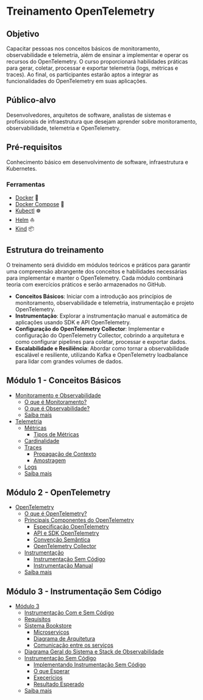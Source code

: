 # Treinamento OpenTelemetry

## Objetivo

Capacitar pessoas nos conceitos básicos de monitoramento, observabilidade e telemetria, além de ensinar a implementar e operar os recursos do OpenTelemetry. O curso proporcionará habilidades práticas para gerar, coletar, processar e exportar telemetria (logs, métricas e traces). Ao final, os participantes estarão aptos a integrar as funcionalidades do OpenTelemetry em suas aplicações.

## Público-alvo

Desenvolvedores, arquitetos de software, analistas de sistemas e profissionais de infraestrutura que desejam aprender sobre monitoramento, observabilidade, telemetria e OpenTelemetry.

## Pré-requisitos

Conhecimento básico em desenvolvimento de software, infraestrutura e Kubernetes.

### Ferramentas

- [Docker](https://docs.docker.com/get-docker/) 🐳
- [Docker Compose](https://docs.docker.com/compose/install/) 🐳
- [Kubectl](https://kubernetes.io/docs/tasks/tools/install-kubectl/) ☸️
- [Helm](https://helm.sh/docs/intro/install/) ⛵
- [Kind](https://kind.sigs.k8s.io/docs/user/quick-start/) 📦

## Estrutura do treinamento

O treinamento será dividido em módulos teóricos e práticos para garantir uma compreensão abrangente dos conceitos e habilidades necessárias para implementar e manter o OpenTelemetry. Cada módulo combinará teoria com exercícios práticos e serão armazenados no GitHub.

- **Conceitos Básicos**: Iniciar com a introdução aos princípios de monitoramento, observabilidade e telemetria, instrumentação e projeto OpenTelemetry.
- **Instrumentação**: Explorar a instrumentação manual e automática de aplicações usando SDK e API OpenTelemetry.
- **Configuração do OpenTelemetry Collector**: Implementar e configuração do OpenTelemetry Collector, cobrindo a arquitetura e como configurar pipelines para coletar, processar e exportar dados.
- **Escalabilidade e Resiliência**: Abordar como tornar a observabilidade escalável e resiliente, utilizando Kafka e OpenTelemetry loadbalance para lidar com grandes volumes de dados.

## Módulo 1 - Conceitos Básicos

- [Monitoramento e Observabilidade](./docs/module-1/README.md#monitoramento-e-observabilidade)
  - [O que é Monitoramento?](./docs/module-1/README.md#o-que-é-monitoramento)
  - [O que é Observabilidade?](./docs/module-1/README.md#o-que-é-observabilidade)
  - [Saiba mais](./docs/module-1/README.md#saiba-mais)
- [Telemetria](./docs/module-1/README.md#telemetria)
  - [Métricas](./docs/module-1/README.md#métricas)
    - [Tipos de Métricas](./docs/module-1/README.md#tipos-de-métricas)
  - [Cardinalidade](./docs/module-1/README.md#cardinalidade)
  - [Traces](./docs/module-1/README.md#traces)
    - [Propagação de Contexto](./docs/module-1/README.md#propagação-de-contexto)
    - [Amostragem](./docs/module-1/README.md#amostragem)
  - [Logs](./docs/module-1/README.md#logs)
  - [Saiba mais](./docs/module-1/README.md#saiba-mais)

## Módulo 2 - OpenTelemetry

- [OpenTelemetry](./docs/module-2/README.md#opentelemetry)
  - [O que é OpenTelemetry?](./docs/module-2/README.md#o-que-é-opentelemetry)
  - [Principais Componentes do OpenTelemetry](./docs/module-2/README.md#principais-componentes-do-opentelemetry)
    - [Especificação OpenTelemetry](./docs/module-2/README.md#especificação-opentelemetry)
    - [API e SDK OpenTelemetry](./docs/module-2/README.md#api-e-sdk-opentelemetry)
    - [Convenção Semântica](./docs/module-2/README.md#convenção-semântica)
    - [OpenTelemetry Collector](./docs/module-2/README.md#opentelemetry-collector)
  - [Instrumentação](./docs/module-2/README.md#instrumentação)
    - [Instrumentação Sem Código](./docs/module-2/README.md#instrumentação-sem-código)
    - [Instrumentação Manual](./docs/module-2/README)
  - [Saiba mais](./docs/module-2/README.md#saiba-mais)
  
## Módulo 3 - Instrumentação Sem Código

- [Módulo 3](./docs/module-3/README.md)
  - [Instrumentação Com e Sem Código](./docs/module-3/README.md#instrumentação-com-e-sem-código)
  - [Requisitos](./docs/module-3/README.md#requisitos)
  - [Sistema Bookstore](./docs/module-3/README.md#sistema-bookstore)
    - [Microserviços](./docs/module-3/README.md#microserviços)
    - [Diagrama de Arquitetura](./docs/module-3/README.md#diagrama-de-arquitetura)
    - [Comunicação entre os serviços](./docs/module-3/README.md#comunicação-entre-os-serviços)
  - [Diagrama Geral do Sistema e Stack de Observabilidade](./docs/module-3/README.md#diagrama-geral-do-sistema-e-stack-de-observabilidade)
  - [Instrumentação Sem Código](./docs/module-3/README.md#instrumentação-sem-código)
    - [Implementando Instrumentação Sem Código](./docs/module-3/README.md#implementando-instrumentação-sem-código)
    - [O que Esperar](./docs/module-3/README.md#o-que-esperar)
    - [Execerícios](./docs/module-3/README.md#exercício)
    - [Resultado Esperado](./docs/module-3/README.md#resultado-esperado)
  - [Saiba mais](./docs/module-3/README.md#saiba-mais)
